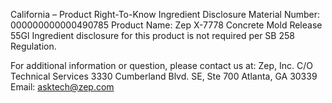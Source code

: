  
 
 
California – Product Right-To-Know Ingredient Disclosure 
Material Number: 000000000000490785 
Product Name: Zep X-7778 Concrete Mold Release 55Gl 
Ingredient disclosure for this product is not required per SB 258 Regulation. 
 
For additional information or question, please contact us at: 
Zep, Inc. 
C/O Technical Services 
3330 Cumberland Blvd. SE, Ste 700 
Atlanta, GA 30339 
Email: asktech@zep.com 
 
 
 
 
